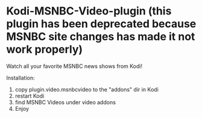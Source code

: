 # Kodi-MSNBC-Video-plugin (this plugin has been deprecated because MSNBC site changes has made it not work properly)

Watch all your favorite MSNBC news shows from Kodi!

Installation:
1. copy plugin.video.msnbcvideo to the "addons" dir in Kodi
2. restart Kodi
3. find MSNBC Videos under video addons
4. Enjoy
